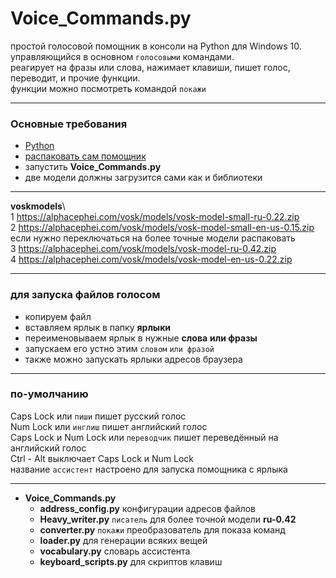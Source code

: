 # Voice_Commands.py

простой голосовой помощник в консоли на Python для Windows 10.   
управляющийся в основном `голосовыми` командами.   
реагирует на фразы или слова, нажимает клавиши, пишет голос, переводит, и прочие функции.  
функции можно посмотреть командой `покажи`
<hr>

### Основные требования

* [Python](https://www.python.org/downloads/release/python-3113/)
* [распаковать сам помощник](https://github.com/Rimtex/Voice_Commands.py/archive/refs/heads/master.zip)
* запустить **Voice_Commands.py** 
* две модели должны загрузится сами как и библиотеки  

<hr>

  **voskmodels**\   
   1 https://alphacephei.com/vosk/models/vosk-model-small-ru-0.22.zip  
   2 https://alphacephei.com/vosk/models/vosk-model-small-en-us-0.15.zip  
   если нужно переключаться на более точные модели распаковать  
   3 https://alphacephei.com/vosk/models/vosk-model-ru-0.42.zip   
   4 https://alphacephei.com/vosk/models/vosk-model-en-us-0.22.zip  

<hr>

### для запуска файлов голосом

* копируем файл
* вставляем ярлык в папку **ярлыки**
* переименовываем ярлык в нужные **слова** **или фразы**
* запускаем его устно этим `словом` `или фразой`
* также можно запускать ярлыки адресов браузера
<hr>

### по-умолчанию

Caps Lock или `пиши` пишет русский голос  
Num Lock или `инглиш` пишет английский голос  
Caps Lock и Num Lock или `переводчик` пишет переведённый на английский голос  
Ctrl - Alt выключает Caps Lock и Num Lock  
название `ассистент` настроено для запуска помощника с ярлыка 
<hr>

* **Voice_Commands.py**
    * **address_config.py**        конфигурации адресов файлов
    * **Heavy_writer.py**          `писатель` для более точной модели **ru-0.42**
    * **converter.py**             `покажи` преобразователь для показа команд
    * **loader.py**                для генерации всяких вещей
    * **vocabulary.py**            словарь ассистента
    * **keyboard_scripts.py**      для скриптов клавиш
